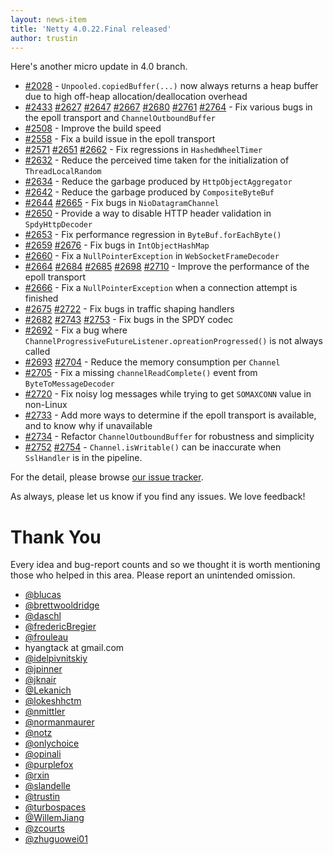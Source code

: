 ```yaml
---
layout: news-item
title: 'Netty 4.0.22.Final released'
author: trustin
---
```


Here's another micro update in 4.0 branch.

* [#2028](https://github.com/netty/netty/issues/2028) - `Unpooled.copiedBuffer(...)` now always returns a heap buffer due to high off-heap allocation/deallocation overhead
* [#2433](https://github.com/netty/netty/issues/2433) [#2627](https://github.com/netty/netty/pull/2627) [#2647](https://github.com/netty/netty/issues/2647) [#2667](https://github.com/netty/netty/issues/2667) [#2680](https://github.com/netty/netty/issues/2680) [#2761](https://github.com/netty/netty/issues/2761) [#2764](https://github.com/netty/netty/issues/2764) - Fix various bugs in the epoll transport and `ChannelOutboundBuffer`
* [#2508](https://github.com/netty/netty/issues/2508) - Improve the build speed
* [#2558](https://github.com/netty/netty/issues/2558) - Fix a build issue in the epoll transport
* [#2571](https://github.com/netty/netty/issues/2571) [#2651](https://github.com/netty/netty/issues/2651) [#2662](https://github.com/netty/netty/issues/2662) - Fix regressions in `HashedWheelTimer`
* [#2632](https://github.com/netty/netty/pull/2632) - Reduce the perceived time taken for the initialization of `ThreadLocalRandom`
* [#2634](https://github.com/netty/netty/pull/2634) - Reduce the garbage produced by `HttpObjectAggregator`
* [#2642](https://github.com/netty/netty/issues/2642) - Reduce the garbage produced by `CompositeByteBuf`
* [#2644](https://github.com/netty/netty/issues/2644) [#2665](https://github.com/netty/netty/issues/2665) - Fix bugs in `NioDatagramChannel`
* [#2650](https://github.com/netty/netty/issues/2650) - Provide a way to disable HTTP header validation in `SpdyHttpDecoder`
* [#2653](https://github.com/netty/netty/issues/2653) - Fix performance regression in `ByteBuf.forEachByte()`
* [#2659](https://github.com/netty/netty/issues/2659) [#2676](https://github.com/netty/netty/pull/2676) - Fix bugs in `IntObjectHashMap`
* [#2660](https://github.com/netty/netty/pull/2660) - Fix a `NullPointerException` in `WebSocketFrameDecoder`
* [#2664](https://github.com/netty/netty/issues/2664) [#2684](https://github.com/netty/netty/issues/2684) [#2685](https://github.com/netty/netty/issues/2685) [#2698](https://github.com/netty/netty/pull/2698) [#2710](https://github.com/netty/netty/pull/2710) - Improve the performance of the epoll transport
* [#2666](https://github.com/netty/netty/issues/2666) - Fix a `NullPointerException` when a connection attempt is finished
* [#2675](https://github.com/netty/netty/issues/2675) [#2722](https://github.com/netty/netty/pull/2722) - Fix bugs in traffic shaping handlers
* [#2682](https://github.com/netty/netty/pull/2682) [#2743](https://github.com/netty/netty/issues/2743) [#2753](https://github.com/netty/netty/pull/2753) - Fix bugs in the SPDY codec
* [#2692](https://github.com/netty/netty/issues/2692) - Fix a bug where `ChannelProgressiveFutureListener.opreationProgressed()` is not always called
* [#2693](https://github.com/netty/netty/issues/2693) [#2704](https://github.com/netty/netty/pull/2704) - Reduce the memory consumption per `Channel`
* [#2705](https://github.com/netty/netty/issues/2705) - Fix a missing `channelReadComplete()` event from `ByteToMessageDecoder`
* [#2720](https://github.com/netty/netty/issues/2720) - Fix noisy log messages while trying to get `SOMAXCONN` value in non-Linux
* [#2733](https://github.com/netty/netty/issues/2733) - Add more ways to determine if the epoll transport is available, and to know why if unavailable
* [#2734](https://github.com/netty/netty/pull/2734) - Refactor `ChannelOutboundBuffer` for robustness and simplicity
* [#2752](https://github.com/netty/netty/issues/2752) [#2754](https://github.com/netty/netty/pull/2754) - `Channel.isWritable()` can be inaccurate when `SslHandler` is in the pipeline.

For the detail, please browse [our issue tracker](https://github.com/netty/netty/issues?q=milestone%3A4.0.22.Final+is%3Aclosed).

As always, please let us know if you find any issues.  We love feedback!

# Thank You

Every idea and bug-report counts and so we thought it is worth mentioning those who helped in this area. Please report an unintended omission.

* [@blucas](https://github.com/blucas)
* [@brettwooldridge](https://github.com/brettwooldridge)
* [@daschl](https://github.com/daschl)
* [@fredericBregier](https://github.com/fredericBregier)
* [@frouleau](https://github.com/frouleau)
* hyangtack at gmail.com
* [@idelpivnitskiy](https://github.com/idelpivnitskiy)
* [@jpinner](https://github.com/jpinner)
* [@jknair](https://github.com/jknair)
* [@Lekanich](https://github.com/Lekanich)
* [@lokeshhctm](https://github.com/lokeshhctm)
* [@nmittler](https://github.com/nmittler)
* [@normanmaurer](https://github.com/normanmaurer)
* [@notz](https://github.com/notz)
* [@onlychoice](https://github.com/onlychoice)
* [@opinali](https://github.com/opinali)
* [@purplefox](https://github.com/purplefox)
* [@rxin](https://github.com/rxin)
* [@slandelle](https://github.com/slandelle)
* [@trustin](https://github.com/trustin)
* [@turbospaces](https://github.com/turbospaces)
* [@WillemJiang](https://github.com/WillemJiang)
* [@zcourts](https://github.com/zcourts)
* [@zhuguowei01](https://github.com/zhuguowei01)
